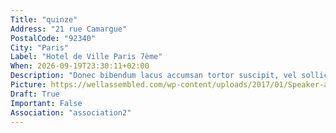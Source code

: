 ```yaml
---
Title: "quinze"
Address: "21 rue Camargue"
PostalCode: "92340"
City: "Paris"
Label: "Hotel de Ville Paris 7ème"
When: 2026-09-19T23:30:11+02:00
Description: "Donec bibendum lacus accumsan tortor suscipit, vel sollicitudin velit eleifend. Etiam convallis tempus tempor."
Picture: https://wellassembled.com/wp-content/uploads/2017/01/Speaker-at-podium.jpg
Draft: True
Important: False
Association: "association2"
---
```

